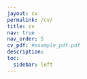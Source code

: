 ```yaml
---
jayout: cv
permalink: /cv/
title: cv
nav: true
nav_order: 5
cv_pdf: #example_pdf.pdf
description:
toc:
  sidebar: left
---
```

